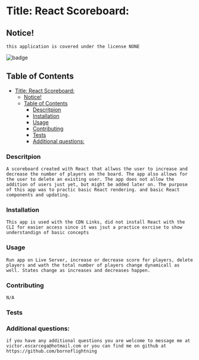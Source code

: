 
<a name = 'title' /></a>
# Title: React Scoreboard:
    
<a name = 'notice' /></a>
## Notice!

    this application is covered under the license NONE
![badge](https://img.shields.io/static/v1?label=LICENSE&message=NONE&color=<green>)
    
    

<a name = 'contents' /></a>
## Table of Contents

- [Title: React Scoreboard:](#title-react-scoreboard)
  - [Notice!](#notice)
  - [Table of Contents](#table-of-contents)
    - [Descritpion](#descritpion)
    - [Installation](#installation)
    - [Usage](#usage)
    - [Contributing](#contributing)
    - [Tests](#tests)
    - [Additional questions:](#additional-questions)


        
<a name = 'description' /></a>
### Descritpion

    A scoreboard created with React that allwos the user to increase and decrease the number of players on the board. The app also allows for the user to delete an existing user. The app does not allow the addition of users just yet, but might be added later on. The purpose of this app was to practic basic React rendering. and basic React components and updating.


<a name = 'installation' /></a>
### Installation

    This app is used with the CDN Links, did not install React with the CLI for easier access since it was jsut a practice exrcise to show understandign of basic concepts


<a name = 'usage' /></a>
### Usage

    Run app on Live Server, increase or decrease score for players, delete players and wath the total number of players change dynamicall as well. States change as increases and decreases happen.


<a name = 'contributing' /></a>
### Contributing

    N/A


<a name = 'tests' /></a>
### Tests

    


<a name = 'questions' /></a>
### Additional questions:

    if you have any additional questions you are welcome to message me at victor.escarcega@hotmail.com or you can find me on github at https://github.com/bornoflightning

    